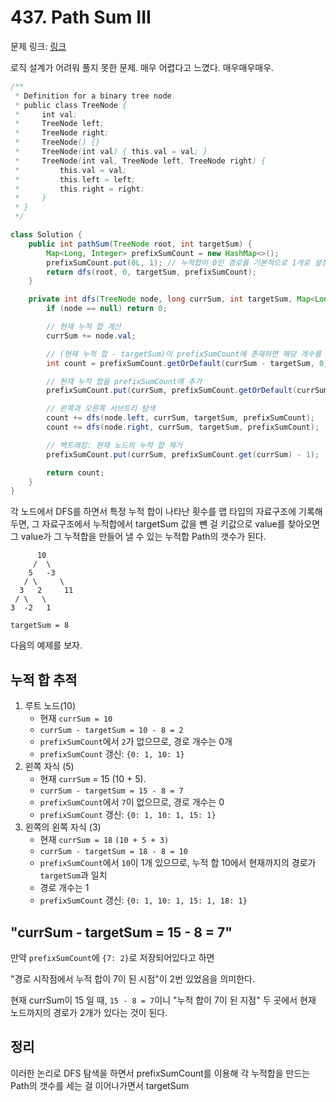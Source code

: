 # 437. Path Sum III

문제 링크: [링크](https://leetcode.com/problems/path-sum-iii/)

로직 설계가 어려워 풀지 못한 문제. 매우 어렵다고 느꼈다. 매우매우매우.

```java
/**
 * Definition for a binary tree node.
 * public class TreeNode {
 *     int val;
 *     TreeNode left;
 *     TreeNode right;
 *     TreeNode() {}
 *     TreeNode(int val) { this.val = val; }
 *     TreeNode(int val, TreeNode left, TreeNode right) {
 *         this.val = val;
 *         this.left = left;
 *         this.right = right;
 *     }
 * }
 */

class Solution {
    public int pathSum(TreeNode root, int targetSum) {
        Map<Long, Integer> prefixSumCount = new HashMap<>();
        prefixSumCount.put(0L, 1); // 누적합이 0인 경로를 기본적으로 1개로 설정
        return dfs(root, 0, targetSum, prefixSumCount);
    }

    private int dfs(TreeNode node, long currSum, int targetSum, Map<Long, Integer> prefixSumCount) {
        if (node == null) return 0;

        // 현재 누적 합 계산
        currSum += node.val;

        // (현재 누적 합 - targetSum)이 prefixSumCount에 존재하면 해당 개수를 결과에 추가
        int count = prefixSumCount.getOrDefault(currSum - targetSum, 0);

        // 현재 누적 합을 prefixSumCount에 추가
        prefixSumCount.put(currSum, prefixSumCount.getOrDefault(currSum, 0) + 1);

        // 왼쪽과 오른쪽 서브트리 탐색
        count += dfs(node.left, currSum, targetSum, prefixSumCount);
        count += dfs(node.right, currSum, targetSum, prefixSumCount);

        // 백트래킹: 현재 노드의 누적 합 제거
        prefixSumCount.put(currSum, prefixSumCount.get(currSum) - 1);

        return count;
    }
}
```

각 노드에서 DFS를 하면서 특정 누적 합이 나타난 횟수를 맵 타입의 자료구조에 기록해두면, 그 자료구조에서 누적합에서 targetSum 값을 뺀 걸 키값으로 value를 찾아오면 그 value가 그 누적합을 만들어 낼 수 있는 누적합 Path의 갯수가 된다.
```
      10
     /  \
    5   -3
   / \     \
  3   2     11
 / \   \
3  -2   1
```
`targetSum = 8`

다음의 예제를 보자. 

## 누적 합 추적

1. 루트 노드(10)
    - 현재 `currSum = 10`
    - `currSum - targetSum = 10 - 8 = 2`
    - `prefixSumCount`에서 `2`가 없으므로, 경로 개수는 0개
    - `prefixSumCount` 갱신: `{0: 1, 10: 1}`
2. 왼쪽 자식 (5)
   - 현재 `currSum` = 15 (10 + 5). 
   - `currSum - targetSum = 15 - 8 = 7` 
   - `prefixSumCount`에서 `7`이 없으므로, 경로 개수는 0 
   - `prefixSumCount` 갱신: `{0: 1, 10: 1, 15: 1}` 
3. 왼쪽의 왼쪽 자식 (3)
   - 현재 `currSum = 18` `(10 + 5 + 3)` 
   - `currSum - targetSum = 18 - 8 = 10` 
   - `prefixSumCount`에서 `10`이 1개 있으므로, 누적 합 10에서 현재까지의 경로가 `targetSum`과 일치 
   - 경로 개수는 1
   - `prefixSumCount` 갱신: `{0: 1, 10: 1, 15: 1, 18: 1}`

## "currSum - targetSum = 15 - 8 = 7"

만약 `prefixSumCount`에 `{7: 2}`로 저장되어있다고 하면

"경로 시작점에서 누적 합이 7이 된 시점"이 2번 있었음을 의미한다.

현재 currSum이 15 일 때, `15 - 8 = 7`이니 "누적 합이 7이 된 지점" 두 곳에서 현재 노드까지의 경로가 2개가 있다는 것이 된다.

## 정리

이러한 논리로 DFS 탐색을 하면서 prefixSumCount를 이용해 각 누적합을 만드는 Path의 갯수를 세는 걸 이어나가면서 targetSum
